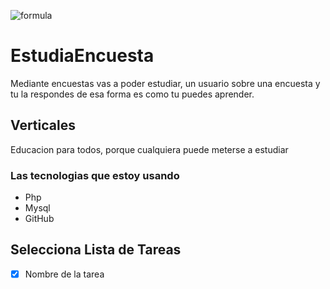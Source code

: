 ![formula](https://www.stickpng.com/assets/images/580b57fbd9996e24bc43bdef.png)

# EstudiaEncuesta

Mediante encuestas vas a poder estudiar, un usuario sobre una encuesta y tu la respondes de esa forma es como tu puedes aprender.

## Verticales
Educacion para todos, porque cualquiera puede meterse a estudiar

### Las tecnologias que estoy usando
* Php
* Mysql
* GitHub

## Selecciona Lista de Tareas
- [x] Nombre de la tarea
